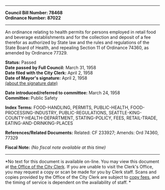 * * * * *  
  
**Council Bill Number: [](#h0)[](#h2)78468**   
**Ordinance Number: 87022**  
  
* * * * *  
  
An ordinance relating to health permits for persons employed in retail food and beverage establishments and for the collection and deposit of a fee therefor as authorized by State law and the rules and regulations of the State Board of Health, and repealing Section 11 of Ordinance 74360, as amended by Ordinance 77329.  
  
**Status:** Passed   
**Date passed by Full Council:** March 31, 1958   
**Date filed with the City Clerk:** April 2, 1958   
**Date of Mayor's signature:** April 2, 1958   
[(about the signature date)](/~public/approvaldate.htm)   
  
  
**Date introduced/referred to committee:** March 24, 1958   
**Committee:** Public Safety   
  
**Index Terms:** FOOD-HANDLING, PERMITS, PUBLIC-HEALTH, FOOD-PROCESSING-INDUSTRY, PUBLIC-REGULATIONS, SEATTLE-KING-COUNTY-HEALTH-DEPARTMENT, STATING-POLICY, FEES, RETAIL-TRADE, EATING-AND-DRINKING-PLACES  
  
**References/Related Documents:** Related: CF 233927; Amends: Ord 74360, 77329  
  
**Fiscal Note:** *(No fiscal note available at this time)*  
  
* * * * *  
  
*No text for this document is available on-line. You may view this document at [the Office of the City Clerk](http://www.seattle.gov/leg/clerk/contactUs.htm). If you are unable to visit the Clerk's Office, you may request a copy or scan be made for you by Clerk staff. Scans and copies provided by the Office of the City Clerk are subject to [copy fees](http://clerk.seattle.gov/~public/clerkfees.htm), and the timing of service is dependent on the availability of staff. *  
  
  
